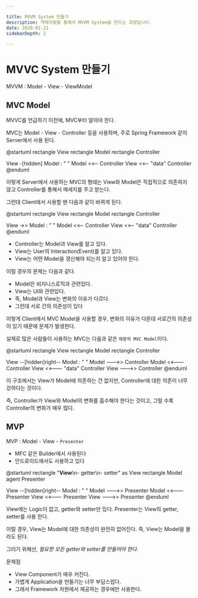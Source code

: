 ```yaml
---

title: MVVM System 만들기
description: 객체지향을 통해서 MVVM System을 만드는 과정입니다.
date: 2020-01-21
sidebarDepth: 2

---
```


# MVVC System 만들기

MVVM : Model - View - ViewModel

## MVC Model

MVVC를 언급하기 이전에, MVC부터 알아야 한다.

MVC는 Model - View - Controller 등을 사용하며, 주로 Spring Framework 같이 Server에서 사용 된다.

@startuml
rectangle View
rectangle Model
rectangle Controller

View -[hidden] Model : "          "
Model <<-- Controller 
View <<-- "data" Controller
@enduml

이렇게 Server에서 사용하는 MVC의 형태는 View와 Model은 직접적으로 의존하지 않고 Controller를 통해서 메세지를 주고 받는다.

그런데 Client에서 사용할 땐 다음과 같이 바뀌게 된다.

@startuml
rectangle View
rectangle Model
rectangle Controller

View ->> Model : "          "
Model <<-- Controller 
View <<-- "data" Controller
@enduml

- Controller는 Model과 View를 알고 있다.
- View는 User의 Interaction(Event)를 알고 있다.
- View는 어떤 Model을 갱신해야 되는지 알고 있어야 한다.

이럴 경우의 문제는 다음과 같다.

- Model은 비지니스로직과 관련있다.
- View는 UI와 관련있다.
- 즉, Model과 View는 변화의 이유가 다르다.
- 그런데 서로 간의 의존성이 있다

이렇게 Client에서 MVC Model을 사용할 경우, 변화의 이유가 다른데 서로간의 의존성이 있기 때문에 문제가 발생한다.

실제로 많은 사람들이 사용하는 MVC는 다음과 같은 `제왕적 MVC Model`이다.

@startuml
rectangle View
rectangle Model
rectangle Controller

View --[hidden]right-- Model : "          "
Model --->> Controller 
Model <<--- Controller 
View <<--- "data" Controller
View --->> Controller
@enduml

이 구조에서는 View가 Model에 의존하는 건 없지만, Controller에 대한 의존이 너무 강하다는 것이다.

즉, Controller가 View와 Model의 변화를 흡수해야 한다는 것이고, 그럴 수록 Controller의 변화가 매우 많다.

## MVP

MVP : Model - View - `Presenter`

- MFC 같은 Builder에서 사용된다
- 안드로이드에서도 사용하고 있다 

@startuml
rectangle "**View**\n- getter\n- setter" as View
rectangle Model
agent Presenter

View --[hidden]right-- Model : "          "
Model --->> Presenter 
Model <<--- Presenter 
View <<--- Presenter
View --->> Presenter
@enduml

View에는 Logic이 없고, getter와 setter만 있다. Presenter는 View의 getter, setter를 사용 한다.

이럴 경우, View는 Model에 대한 의존성이 완전히 없어진다. 즉, View는 Model을 몰라도 된다.

그러기 위해선, _필요한 모든 getter와 setter를 만들어야 한다._ 

문제점

- View Component가 매우 커진다.
- 가볍게 Application을 만들기는 너무 부담스럽다.
- 그래서 Framework 차원에서 제공하는 경우에만 사용한다.